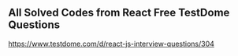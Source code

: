 ## All Solved Codes from React Free TestDome Questions ##

https://www.testdome.com/d/react-js-interview-questions/304